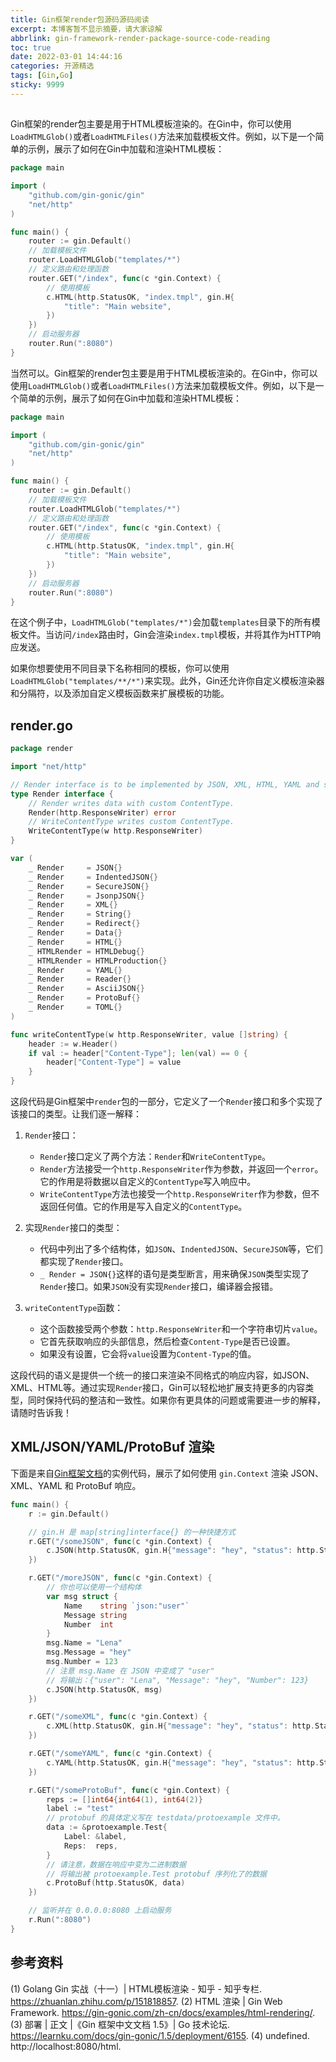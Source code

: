 ```yaml
---
title: Gin框架render包源码源码阅读
excerpt: 本博客暂不显示摘要，请大家谅解
abbrlink: gin-framework-render-package-source-code-reading
toc: true
date: 2022-03-01 14:44:16
categories: 开源精选
tags: [Gin,Go]
sticky: 9999
---
```


## 

Gin框架的render包主要是用于HTML模板渲染的。在Gin中，你可以使用`LoadHTMLGlob()`或者`LoadHTMLFiles()`方法来加载模板文件。例如，以下是一个简单的示例，展示了如何在Gin中加载和渲染HTML模板：

```go
package main

import (
    "github.com/gin-gonic/gin"
    "net/http"
)

func main() {
    router := gin.Default()
    // 加载模板文件
    router.LoadHTMLGlob("templates/*")
    // 定义路由和处理函数
    router.GET("/index", func(c *gin.Context) {
        // 使用模板
        c.HTML(http.StatusOK, "index.tmpl", gin.H{
            "title": "Main website",
        })
    })
    // 启动服务器
    router.Run(":8080")
}
```

当然可以。Gin框架的render包主要是用于HTML模板渲染的。在Gin中，你可以使用`LoadHTMLGlob()`或者`LoadHTMLFiles()`方法来加载模板文件。例如，以下是一个简单的示例，展示了如何在Gin中加载和渲染HTML模板：

```go
package main

import (
    "github.com/gin-gonic/gin"
    "net/http"
)

func main() {
    router := gin.Default()
    // 加载模板文件
    router.LoadHTMLGlob("templates/*")
    // 定义路由和处理函数
    router.GET("/index", func(c *gin.Context) {
        // 使用模板
        c.HTML(http.StatusOK, "index.tmpl", gin.H{
            "title": "Main website",
        })
    })
    // 启动服务器
    router.Run(":8080")
}
```

在这个例子中，`LoadHTMLGlob("templates/*")`会加载`templates`目录下的所有模板文件。当访问`/index`路由时，Gin会渲染`index.tmpl`模板，并将其作为HTTP响应发送。

如果你想要使用不同目录下名称相同的模板，你可以使用`LoadHTMLGlob("templates/**/*")`来实现。此外，Gin还允许你自定义模板渲染器和分隔符，以及添加自定义模板函数来扩展模板的功能。


## render.go

```go
package render

import "net/http"

// Render interface is to be implemented by JSON, XML, HTML, YAML and so on.
type Render interface {
	// Render writes data with custom ContentType.
	Render(http.ResponseWriter) error
	// WriteContentType writes custom ContentType.
	WriteContentType(w http.ResponseWriter)
}

var (
	_ Render     = JSON{}
	_ Render     = IndentedJSON{}
	_ Render     = SecureJSON{}
	_ Render     = JsonpJSON{}
	_ Render     = XML{}
	_ Render     = String{}
	_ Render     = Redirect{}
	_ Render     = Data{}
	_ Render     = HTML{}
	_ HTMLRender = HTMLDebug{}
	_ HTMLRender = HTMLProduction{}
	_ Render     = YAML{}
	_ Render     = Reader{}
	_ Render     = AsciiJSON{}
	_ Render     = ProtoBuf{}
	_ Render     = TOML{}
)

func writeContentType(w http.ResponseWriter, value []string) {
	header := w.Header()
	if val := header["Content-Type"]; len(val) == 0 {
		header["Content-Type"] = value
	}
}
```

这段代码是Gin框架中`render`包的一部分，它定义了一个`Render`接口和多个实现了该接口的类型。让我们逐一解释：

1. `Render`接口：
   - `Render`接口定义了两个方法：`Render`和`WriteContentType`。
   - `Render`方法接受一个`http.ResponseWriter`作为参数，并返回一个`error`。它的作用是将数据以自定义的`ContentType`写入响应中。
   - `WriteContentType`方法也接受一个`http.ResponseWriter`作为参数，但不返回任何值。它的作用是写入自定义的`ContentType`。

2. 实现`Render`接口的类型：
   - 代码中列出了多个结构体，如`JSON`、`IndentedJSON`、`SecureJSON`等，它们都实现了`Render`接口。
   - `_ Render = JSON{}`这样的语句是类型断言，用来确保`JSON`类型实现了`Render`接口。如果`JSON`没有实现`Render`接口，编译器会报错。

3. `writeContentType`函数：
   - 这个函数接受两个参数：`http.ResponseWriter`和一个字符串切片`value`。
   - 它首先获取响应的头部信息，然后检查`Content-Type`是否已设置。
   - 如果没有设置，它会将`value`设置为`Content-Type`的值。

这段代码的语义是提供一个统一的接口来渲染不同格式的响应内容，如JSON、XML、HTML等。通过实现`Render`接口，Gin可以轻松地扩展支持更多的内容类型，同时保持代码的整洁和一致性。如果你有更具体的问题或需要进一步的解释，请随时告诉我！































## XML/JSON/YAML/ProtoBuf 渲染

下面是来自[Gin框架文档](https://gin-gonic.com/zh-cn/docs/examples/rendering/)的实例代码，展示了如何使用 `gin.Context` 渲染 JSON、XML、YAML 和 ProtoBuf 响应。

```go
func main() {
	r := gin.Default()

	// gin.H 是 map[string]interface{} 的一种快捷方式
	r.GET("/someJSON", func(c *gin.Context) {
		c.JSON(http.StatusOK, gin.H{"message": "hey", "status": http.StatusOK})
	})

	r.GET("/moreJSON", func(c *gin.Context) {
		// 你也可以使用一个结构体
		var msg struct {
			Name    string `json:"user"`
			Message string
			Number  int
		}
		msg.Name = "Lena"
		msg.Message = "hey"
		msg.Number = 123
		// 注意 msg.Name 在 JSON 中变成了 "user"
		// 将输出：{"user": "Lena", "Message": "hey", "Number": 123}
		c.JSON(http.StatusOK, msg)
	})

	r.GET("/someXML", func(c *gin.Context) {
		c.XML(http.StatusOK, gin.H{"message": "hey", "status": http.StatusOK})
	})

	r.GET("/someYAML", func(c *gin.Context) {
		c.YAML(http.StatusOK, gin.H{"message": "hey", "status": http.StatusOK})
	})

	r.GET("/someProtoBuf", func(c *gin.Context) {
		reps := []int64{int64(1), int64(2)}
		label := "test"
		// protobuf 的具体定义写在 testdata/protoexample 文件中。
		data := &protoexample.Test{
			Label: &label,
			Reps:  reps,
		}
		// 请注意，数据在响应中变为二进制数据
		// 将输出被 protoexample.Test protobuf 序列化了的数据
		c.ProtoBuf(http.StatusOK, data)
	})

	// 监听并在 0.0.0.0:8080 上启动服务
	r.Run(":8080")
}
```

## 参考资料

(1) Golang Gin 实战（十一）| HTML模板渲染 - 知乎 - 知乎专栏. https://zhuanlan.zhihu.com/p/151818857.
(2) HTML 渲染 | Gin Web Framework. https://gin-gonic.com/zh-cn/docs/examples/html-rendering/.
(3) 部署 | 正文 |《Gin 框架中文文档 1.5》| Go 技术论坛. https://learnku.com/docs/gin-gonic/1.5/deployment/6155.
(4) undefined. http://localhost:8080/html.